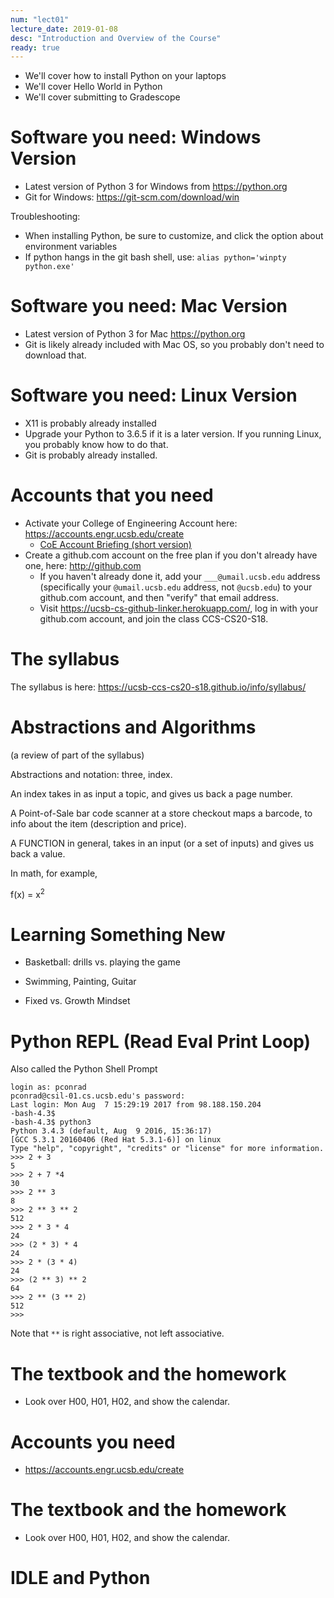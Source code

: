```yaml
---
num: "lect01"
lecture_date: 2019-01-08
desc: "Introduction and Overview of the Course"
ready: true
---
```



* We'll cover how to install Python on your laptops
* We'll cover Hello World in Python
* We'll cover submitting to Gradescope

# Software you need: Windows Version

* Latest version of Python 3 for Windows from <https://python.org>
* Git for Windows: <https://git-scm.com/download/win>

Troubleshooting:
* When installing Python, be sure to customize, and click the option about environment variables
* If python hangs in the git bash shell, use: `alias python='winpty python.exe'`

# Software you need: Mac Version


* Latest version of Python 3 for Mac <https://python.org>
* Git is likely already included with Mac OS, so you probably don't need to download that.


# Software you need: Linux Version

* X11 is probably already installed
* Upgrade your Python to 3.6.5 if it is a later version. If you running Linux, you probably know how to do that.
* Git is probably already installed.


# Accounts that you need

* Activate your College of Engineering Account here: <https://accounts.engr.ucsb.edu/create>
   * [CoE Account Briefing (short version)](https://docs.google.com/presentation/d/e/2PACX-1vTTh_k_Sf0C0XxibAn4XuVDQ6xQD2lFHH_kIMg_PIQ-ovExO_7dT5Rsry8SEvwI1eLWaUVyt7l3icfR/pub?start=false&loop=false&delayms=60000)
* Create a github.com account on the free plan if you don't already have one, here: <http://github.com>
   * If you haven't already done it, add your `___@umail.ucsb.edu` address (specifically your `@umail.ucsb.edu` address, not `@ucsb.edu`) to your github.com account, and then "verify" that email address.
   * Visit <https://ucsb-cs-github-linker.herokuapp.com/>, log in with your github.com account, and join the class CCS-CS20-S18.

# The syllabus

The syllabus is here:  <https://ucsb-ccs-cs20-s18.github.io/info/syllabus/>

# Abstractions and Algorithms

(a review of part of the syllabus)

Abstractions and notation: three, index.

An index takes in as input a topic, and gives us back a page number.

A Point-of-Sale bar code scanner at a store checkout maps a barcode, to info about the item (description and price).

A FUNCTION in general, takes in an input (or a set of inputs) and gives us back a value.

In math, for example, 

f(x) = x<sup>2</sup>



# Learning Something New

* Basketball: drills vs. playing the game

* Swimming, Painting, Guitar

* Fixed vs. Growth Mindset

# Python REPL (Read Eval Print Loop)

Also called the Python Shell Prompt

```
login as: pconrad
pconrad@csil-01.cs.ucsb.edu's password:
Last login: Mon Aug  7 15:29:19 2017 from 98.188.150.204
-bash-4.3$
-bash-4.3$ python3
Python 3.4.3 (default, Aug  9 2016, 15:36:17)
[GCC 5.3.1 20160406 (Red Hat 5.3.1-6)] on linux
Type "help", "copyright", "credits" or "license" for more information.
>>> 2 + 3
5
>>> 2 + 7 *4
30
>>> 2 ** 3
8
>>> 2 ** 3 ** 2
512
>>> 2 * 3 * 4
24
>>> (2 * 3) * 4
24
>>> 2 * (3 * 4)
24
>>> (2 ** 3) ** 2
64
>>> 2 ** (3 ** 2)
512
>>>
```

Note that `**` is right associative, not left associative.

# The textbook and the homework

* Look over H00, H01, H02, and show the calendar.

# Accounts you need
 
* https://accounts.engr.ucsb.edu/create


# The textbook and the homework

* Look over H00, H01, H02, and show the calendar.

# IDLE and Python
